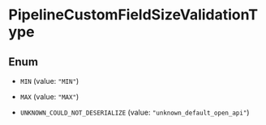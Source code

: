 

# PipelineCustomFieldSizeValidationType

## Enum


* `MIN` (value: `"MIN"`)

* `MAX` (value: `"MAX"`)

* `UNKNOWN_COULD_NOT_DESERIALIZE` (value: `"unknown_default_open_api"`)


